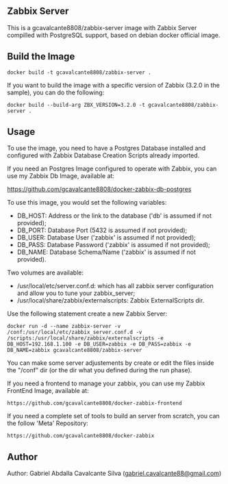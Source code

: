 Zabbix Server
-------------

This is a gcavalcante8808/zabbix-server image with Zabbix Server compilled with PostgreSQL support, based on debian docker official image.

Build the Image
---------------

    docker build -t gcavalcante8808/zabbix-server .

If you want to build the image with a specific version of Zabbix (3.2.0 in the sample), you can do the following:

    docker build --build-arg ZBX_VERSION=3.2.0 -t gcavalcante8808/zabbix-server .

Usage
-----

To use the image, you need to have a Postgres Database installed and configured with Zabbix Database Creation Scripts already imported.

If you need an Postgres Image configured to operate with Zabbix, you can use my Zabbix Db Image, available at:

https://github.com/gcavalcante8808/docker-zabbix-db-postgres

To use this image, you would set the following variables:

 * DB_HOST: Address or the link to the database ('db' is assumed if not provided);
 * DB_PORT: Database Port (5432 is assumed if not provided);
 * DB_USER: Database User ('zabbix' is assumed if not provided);
 * DB_PASS: Database Password ('zabbix' is assumed if not provided);
 * DB_NAME: Database Schema/Name ('zabbix' is assumed if not provided).

Two volumes are available:

 * /usr/local/etc/server.conf.d: which has all zabbix server configuration and allow you to tune your zabbix_server;
 * /usr/local/share/zabbix/externalscripts: Zabbix ExternalScripts dir.

Use the following statement create a new Zabbix Server:

    docker run -d --name zabbix-server -v /conf:/usr/local/etc/zabbix_server.conf.d -v /scripts:/usr/local/share/zabbix/externalscripts -e DB_HOST=192.168.1.100 -e DB_USER=zabbix -e DB_PASS=zabbix -e DB_NAME=zabbix gcavalcante8808/zabbix-server

You can make some server adjustements by create or edit the files inside the "/conf" dir (or the dir what you defined during the run phase).

If you need a frontend to manage your zabbix, you can use my Zabbix FrontEnd Image, available at:

    https://github.com/gcavalcante8808/docker-zabbix-frontend

If you need a complete set of tools to build an server from scratch, you can the follow 'Meta' Repository:

    https://github.com/gcavalcante8808/docker-zabbix


Author
------

Author: Gabriel Abdalla Cavalcante Silva (gabriel.cavalcante88@gmail.com)
